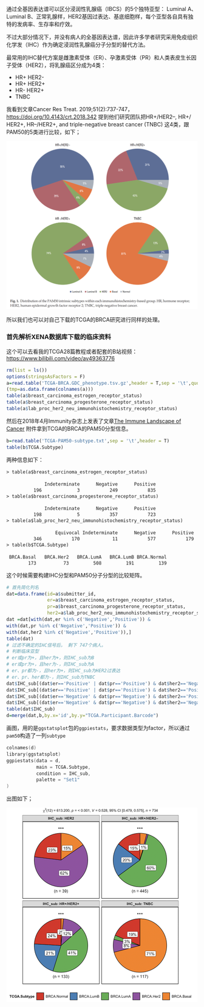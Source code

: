 通过全基因表达谱可以区分浸润性乳腺癌（IBCS）的5个独特亚型： Luminal A、Luminal B、正常乳腺样，HER2基因过表达、基底细胞样，每个亚型各自具有独特的发病率、生存率和疗效。

不过大部分情况下，并没有病人的全基因表达谱，因此许多学者研究采用免疫组织化学发（IHC）作为确定浸润性乳腺癌分子分型的替代方法。

最常用的IHC替代方案是雌激素受体（ER）、孕激素受体（PR）和人类表皮生长因子受体（HER2），将乳腺癌区分成为4类：

- HR+  HER2- 
- HR+ HER2+
- HR- HER2+
- TNBC

我看到文章Cancer Res Treat. 2019;51(2):737-747，https://doi.org/10.4143/crt.2018.342 提到他们研究团队把HR+/HER2–, HR+/ HER2+, HR–/HER2+, and triple-negative breast cancer (TNBC) 这4类，跟 PAM50的5类进行比较，如下；

![image-20190816152434609](readme.assets/image-20190816152434609.png)

所以我们也可以对自己下载的TCGA的BRCA研究进行同样的处理。

### 首先解析XENA数据库下载的临床资料

这个可以去看我的TCGA28篇教程或者配套的B站视频：https://www.bilibili.com/video/av49363776 

```r
rm(list = ls())
options(stringsAsFactors = F) 
a=read.table('TCGA-BRCA.GDC_phenotype.tsv.gz',header = T,sep = '\t',quote = '')
(tmp=as.data.frame(colnames(a))) 
table(a$breast_carcinoma_estrogen_receptor_status)
table(a$breast_carcinoma_progesterone_receptor_status)
table(a$lab_proc_her2_neu_immunohistochemistry_receptor_status)
```

然后在2018年4月Immunity杂志上发表了文章[The Immune Landscape of Cancer](https://www.sciencedirect.com/science/article/pii/S1074761318301213) 附件拿到TCGA的BRCA的PAM50分型信息。

```r
b=read.table('TCGA-PAM50-subtype.txt',sep = '\t',header = T)
table(b$TCGA.Subtype)
```

两种信息如下：

```
> table(a$breast_carcinoma_estrogen_receptor_status)

              Indeterminate      Negative      Positive 
          196             3           249           835 
> table(a$breast_carcinoma_progesterone_receptor_status)

              Indeterminate      Negative      Positive 
          198             5           357           723 
> table(a$lab_proc_her2_neu_immunohistochemistry_receptor_status)

                  Equivocal Indeterminate      Negative      Positive 
          346           170            11           577           179 
> table(b$TCGA.Subtype)

 BRCA.Basal   BRCA.Her2   BRCA.LumA   BRCA.LumB BRCA.Normal 
        173          73         508         191         139 
```

这个时候需要构建IHC分型和PAM50分子分型的比较矩阵。

```r
# 首先简化列名
dat=data.frame(id=a$submitter_id,
               er=a$breast_carcinoma_estrogen_receptor_status,
               pr=a$breast_carcinoma_progesterone_receptor_status,
               her2=a$lab_proc_her2_neu_immunohistochemistry_receptor_status)
dat =dat[with(dat,er %in% c('Negative','Positive')) &
with(dat,pr %in% c('Negative','Positive')) &
with(dat,her2 %in% c('Negative','Positive')),]
table(dat)
# 过滤不确定的IHC信号后， 剩下 747个病人。
# 判断临床亚型
# er或pr为+，且her为+，则IHC_sub为B
# er或pr为+，且her为-，则IHC_sub为A
# er、pr都为-，且her为+，则IHC_sub为HER2过表达
# er、pr、her都为-，则IHC_sub为TNBC
dat$IHC_sub[(dat$er=='Positive' | dat$pr=='Positive') & dat$her2=='Negative'] = 'HR+/HER2–'
dat$IHC_sub[(dat$er=='Positive' | dat$pr=='Positive') & dat$her2=='Positive'] = 'HR+/HER2+'
dat$IHC_sub[(dat$er=='Negative' & dat$pr=='Negative') & dat$her2=='Positive'] = 'HER2'
dat$IHC_sub[(dat$er=='Negative' & dat$pr=='Negative') & dat$her2=='Negative'] = 'TNBC'
table(dat$IHC_sub)
d=merge(dat,b,by.x='id',by.y="TCGA.Participant.Barcode")
```

画图，用的是`ggstatsplot`包的`ggpiestats`，要求数据类型为factor，所以通过`pam50`构造了一列`subtype`

```d
colnames(d)
library(ggstatsplot) 
ggpiestats(data = d,
           main = TCGA.Subtype,
           condition = IHC_sub,
           palette = "Set1"
)

```

出图如下；

![](IHC-vs-PAM50.png)